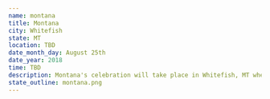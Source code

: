 ```yaml
---
name: montana
title: Montana
city: Whitefish
state: MT
location: TBD
date_month_day: August 25th
date_year: 2018
time: TBD
description: Montana's celebration will take place in Whitefish, MT where we will get the chance to co-celebrate alongside some Loman-family birthdays — Roy's 70th and Sarah's 35th!!! <br><br>Additional details to come...
state_outline: montana.png
---
```

